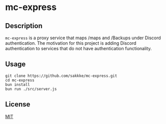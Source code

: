 # mc-express

## Description

`mc-express` is a proxy service that maps /maps and /Backups under Discord authentication.
The motivation for this project is adding Discord authentication to services that do not have authentication functionality.

## Usage

```
git clone https://github.com/sakkke/mc-express.git
cd mc-express
bun install
bun run ./src/server.js
```

## License

[MIT](./LICENSE)
